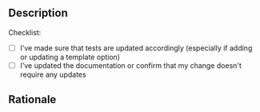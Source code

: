 <!-- Thank you for helping us out: your efforts mean a great deal to the project and the community as a whole! -->

## Description

<!-- What's it you're proposing? -->

Checklist:

- [ ] I've made sure that tests are updated accordingly (especially if adding or updating a template option)
- [ ] I've updated the documentation or confirm that my change doesn't require any updates

## Rationale

<!--
Why does this project need the change you're proposing?
If this pull request fixes an open issue, don't forget to link it with `Fix #NNNN`
-->
